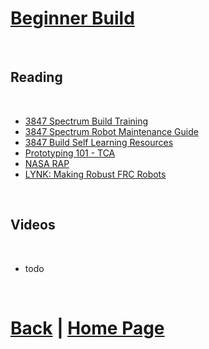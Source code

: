 # [Beginner Build](https://docs.lynkrobotics.org/build/beginnerBuild.html)

<br>

## Reading

<br>

- [3847 Spectrum Build Training](https://docs.google.com/document/d/e/2PACX-1vQk_ghFBN7682QI_17lbBCx8V_RXNomQRR7er-UIzlllsbdpO4RWOQAVnGFZAEypeNm2grS2G9oxFMp/pub)
- [3847 Spectrum Robot Maintenance Guide](https://docs.google.com/document/d/1CvjUV53ifhAFf7fCFJdGgbg8yPtPixV1gRJVESSLZlo/edit#heading=h.m42ep9a2ths2)
- [3847 Build Self Learning Resources](https://docs.google.com/presentation/d/e/2PACX-1vRaIkRvKioVmcl1P6vpddYPYC43QjaxsRZu6qavmp3lNpBcQ0noBf91Pv4N8DwSDgcxdfG2IoPqTNs7/pub?start=false&loop=false&delayms=3000&slide=id.p)
- [Prototyping 101 - TCA](https://www.firstinspires.org/sites/default/files/uploads/resource_library/frc/team-resources/tca/tca-prototyping.pdf)
- [NASA RAP](https://robotics.nasa.gov/downloads/nasarap-rdc-v101-compressed.pdf)
- [LYNK: Making Robust FRC Robots](https://docs.google.com/document/d/1Qt6DSVOIRh5dXyzQ9Q3VipjBpd12ozPSDN2LOaZLYqo/edit?usp=sharing)

<br>

## Videos

<br>

- todo

<br>

# [Back](https://docs.lynkrobotics.org/build/) | [Home Page](https://docs.lynkrobotics.org/)

<br>

